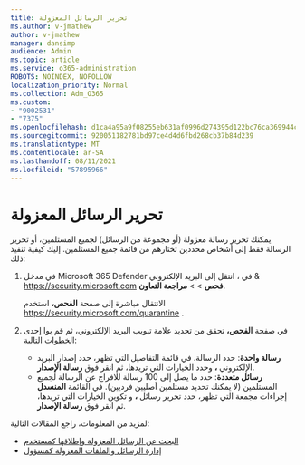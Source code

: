```yaml
---
title: تحرير الرسائل المعزولة
ms.author: v-jmathew
author: v-jmathew
manager: dansimp
audience: Admin
ms.topic: article
ms.service: o365-administration
ROBOTS: NOINDEX, NOFOLLOW
localization_priority: Normal
ms.collection: Adm_O365
ms.custom:
- "9002531"
- "7375"
ms.openlocfilehash: d1ca4a95a9f08255eb631af0996d274395d122bc76ca369944cc029f7f4314f5
ms.sourcegitcommit: 920051182781bd97ce4d4d6fbd268cb37b84d239
ms.translationtype: MT
ms.contentlocale: ar-SA
ms.lasthandoff: 08/11/2021
ms.locfileid: "57895966"
---
```

# <a name="release-quarantined-messages"></a>تحرير الرسائل المعزولة

يمكنك تحرير رسالة معزولة (أو مجموعة من الرسائل) لجميع المستلمين، أو تحرير الرسالة فقط إلى أشخاص محددين تختارهم من قائمة جميع المستلمين. إليك كيفية تنفيذ ذلك:

1. في مدخل Microsoft 365 Defender في ، انتقل إلى البريد الإلكتروني & <https://security.microsoft.com> **فحص** \>  \> **مراجعة التعاون**.

   الانتقال مباشرة إلى صفحة **الفحص،** استخدم <https://security.microsoft.com/quarantine> .

2. في صفحة **الفحص،** تحقق  من تحديد علامة تبويب البريد الإلكتروني، ثم قم بوا إحدى الخطوات التالية:
   - **رسالة واحدة**: حدد الرسالة. في قائمة التفاصيل التي تظهر، حدد إصدار البريد الإلكتروني **،** وحدد الخيارات التي تريدها، ثم انقر فوق **رسالة الإصدار**.
   - **رسائل متعددة**: حدد ما يصل إلى 100 رسالة للافراج عن الرسالة لجميع المستلمين (لا يمكنك تحديد مستلمين أصليين فرديين). في القائمة **المنسدل** إجراءات مجمعة التي تظهر، حدد تحرير رسائل **،** و تكوين الخيارات التي تريدها، ثم انقر فوق **رسالة الإصدار**.

لمزيد من المعلومات، راجع المقالات التالية:

- [البحث عن الرسائل المعزولة وإطلاقها كمستخدم](https://docs.microsoft.com/microsoft-365/security/office-365-security/find-and-release-quarantined-messages-as-a-user)
- [إدارة الرسائل والملفات المعزولة كمسؤول](https://docs.microsoft.com/microsoft-365/security/office-365-security/manage-quarantined-messages-and-files)
